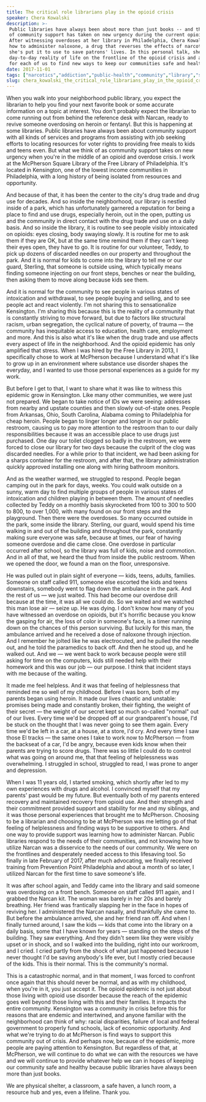 ```yaml
---
title: The critical role librarians play in the opioid crisis
speaker: Chera Kowalski
description: >-
 Public libraries have always been about more than just books -- and their mission
 of community support has taken on new urgency during the current opioid epidemic.
 After witnessing overdoses at her library in Philadelphia, Chera Kowalski learned
 how to administer naloxone, a drug that reverses the effects of narcotics, and
 she's put it to use to save patrons' lives. In this personal talk, she shares the
 day-to-day reality of life on the frontline of the opioid crisis and advocates
 for each of us to find new ways to keep our communities safe and healthy.
date: 2017-11-01
tags: ["narcotics","addiction","public-health","community","library","society","social-change","disease","health","opioids"]
slug: chera_kowalski_the_critical_role_librarians_play_in_the_opioid_crisis
---
```


When you walk into your neighborhood public library, you expect the librarian to help you
find your next favorite book or some accurate information on a topic at interest. You
don't probably expect the librarian to come running out from behind the reference desk
with Narcan, ready to revive someone overdosing on heroin or fentanyl. But this is
happening at some libraries. Public libraries have always been about community support with
all kinds of services and programs from assisting with job seeking efforts to locating
resources for voter rights to providing free meals to kids and teens even. But what we
think of as community support takes on new urgency when you're in the middle of an opioid
and overdose crisis. I work at the McPherson Square Library of the Free Library of
Philadelphia. It's located in Kensington, one of the lowest income communities in
Philadelphia, with a long history of being isolated from resources and
opportunity.

And because of that, it has been the center to the city's drug trade and drug use for
decades. And so inside the neighborhood, our library is nestled inside of a park, which
has unfortunately garnered a reputation for being a place to find and use drugs,
especially heroin, out in the open, putting us and the community in direct contact with
the drug trade and use on a daily basis. And so inside the library, it is routine to see
people visibly intoxicated on opioids: eyes closing, body swaying slowly. It is routine
for me to ask them if they are OK, but at the same time remind them if they can't keep
their eyes open, they have to go. It is routine for our volunteer, Teddy, to pick up
dozens of discarded needles on our property and throughout the park. And it is normal for
kids to come into the library to tell me or our guard, Sterling, that someone is outside
using, which typically means finding someone injecting on our front steps, benches or near
the building, then asking them to move along because kids see them.

And it is normal for the community to see people in various states of intoxication and
withdrawal, to see people buying and selling, and to see people act and react
violently. I'm not sharing this to sensationalize Kensington. I'm sharing this because this
is the reality of a community that is constantly striving to move forward, but due to
factors like structural racism, urban segregation, the cyclical nature of poverty, of
trauma — the community has inequitable access to education, health care, employment and
more. And this is also what it's like when the drug trade and use affects every aspect of
life in the neighborhood. And the opioid epidemic has only amplified that stress. When I
was hired by the Free Library in 2013, I specifically chose to work at McPherson because I
understand what it's like to grow up in an environment where substance use disorder shapes
the everyday, and I wanted to use those personal experiences as a guide for my
work.

But before I get to that, I want to share what it was like to witness this epidemic grow
in Kensington. Like many other communities, we were just not prepared. We began to take
notice of IDs we were seeing: addresses from nearby and upstate counties and then slowly
out-of-state ones. People from Arkansas, Ohio, South Carolina, Alabama coming to
Philadelphia for cheap heroin. People began to linger longer and longer in our public
restroom, causing us to pay more attention to the restroom than to our daily
responsibilities because it was an accessible place to use drugs just purchased. One day
our toilet clogged so badly in the restroom, we were forced to close our library for two
days because the culprit of the clog was discarded needles. For a while prior to that
incident, we had been asking for a sharps container for the restroom, and after that, the
library administration quickly approved installing one along with hiring bathroom
monitors.

And as the weather warmed, we struggled to respond. People began camping out in the park
for days, weeks. You could walk outside on a sunny, warm day to find multiple groups of
people in various states of intoxication and children playing in between them. The amount
of needles collected by Teddy on a monthly basis skyrocketed from 100 to 300 to 500 to
800, to over 1,000, with many found on our front steps and the playground. Then there were
the overdoses. So many occurred outside in the park, some inside the library. Sterling,
our guard, would spend his time walking in and out of the building and throughout the
park, constantly making sure everyone was safe, because at times, our fear of having
someone overdose and die came close. One overdose in particular occurred after school, so
the library was full of kids, noise and commotion. And in all of that, we heard the thud
from inside the public restroom. When we opened the door, we found a man on the floor,
unresponsive.

He was pulled out in plain sight of everyone — kids, teens, adults, families. Someone on
staff called 911, someone else escorted the kids and teens downstairs, somebody went to
flag down the ambulance in the park. And the rest of us — we just waited. This had become
our overdose drill because at the time, it was all we could do. So we waited and we
watched this man lose air — seize up. He was dying. I don't know how many of you have
witnessed an overdose on opioids, but it's horrific because you know the gasping for air,
the loss of color in someone's face, is a timer running down on the chances of this person
surviving. But luckily for this man, the ambulance arrived and he received a dose of
naloxone through injection. And I remember he jolted like he was electrocuted, and he
pulled the needle out, and he told the paramedics to back off. And then he stood up, and
he walked out. And we — we went back to work because people were still asking for time on
the computers, kids still needed help with their homework and this was our job — our
purpose. I think that incident stays with me because of the waiting.

It made me feel helpless. And it was that feeling of helplessness that reminded me so well
of my childhood. Before I was born, both of my parents began using heroin. It made our
lives chaotic and unstable: promises being made and constantly broken, their fighting, the
weight of their secret — the weight of our secret kept so much so-called "normal" out of
our lives. Every time we'd be dropped off at our grandparent's house, I'd be stuck on the
thought that I was never going to see them again. Every time we'd be left in a car, at a
house, at a store, I'd cry. And every time I saw those El tracks — the same ones I take to
work now to McPherson — from the backseat of a car, I'd be angry, because even kids know
when their parents are trying to score drugs. There was so little I could do to control
what was going on around me, that that feeling of helplessness was overwhelming. I
struggled in school, struggled to read, I was prone to anger and depression.

When I was 11 years old, I started smoking, which shortly after led to my own experiences
with drugs and alcohol. I convinced myself that my parents' past would be my future. But
eventually both of my parents entered recovery and maintained recovery from opioid use.
And their strength and their commitment provided support and stability for me and my
siblings, and it was those personal experiences that brought me to McPherson. Choosing to
be a librarian and choosing to be at McPherson was me letting go of that feeling of
helplessness and finding ways to be supportive to others. And one way to provide support
was learning how to administer Narcan. Public libraries respond to the needs of their
communities, and not knowing how to utilize Narcan was a disservice to the needs of our
community. We were on the frontlines and desperately needed access to this lifesaving
tool. So finally in late February of 2017, after much advocating, we finally received
training from Prevention Point Philadelphia and about a month of so later, I utilized
Narcan for the first time to save someone's life.

It was after school again, and Teddy came into the library and said someone was overdosing
on a front bench. Someone on staff called 911 again, and I grabbed the Narcan kit. The
woman was barely in her 20s and barely breathing. Her friend was frantically slapping her
in the face in hopes of reviving her. I administered the Narcan nasally, and thankfully
she came to. But before the ambulance arrived, she and her friend ran off. And when I
finally turned around, I saw the kids — kids that come into the library on a daily basis,
some that I have known for years — standing on the steps of the building. They saw
everything. And they didn't seem like they were visibly upset or in shock, and so I walked
into the building, right into our workroom, and I cried. I cried partly from the shock of
what just happened because I never thought I'd be saving anybody's life ever, but I mostly
cried because of the kids. This is their normal. This is the community's
normal.

This is a catastrophic normal, and in that moment, I was forced to confront once again
that this should never be normal, and as with my childhood, when you're in it, you just
accept it. The opioid epidemic is not just about those living with opioid use disorder
because the reach of the epidemic goes well beyond those living with this and their
families. It impacts the entire community. Kensington was a community in crisis before
this for reasons that are endemic and intertwined, and anyone familiar with the
neighborhood can think of why: racial disparities, failure of local and federal government
to properly fund schools, lack of economic opportunity. And what we're trying to do at
McPherson is find ways to support this community out of crisis. And perhaps now, because
of the epidemic, more people are paying attention to Kensington. But regardless of that,
at McPherson, we will continue to do what we can with the resources we have and we will
continue to provide whatever help we can in hopes of keeping our community safe and
healthy because public libraries have always been more than just books.

We are physical shelter, a classroom, a safe haven, a lunch room, a resource hub and yes,
even a lifeline. Thank you.

<!--
ad_duration=3.33
comment_count=23
event="TEDMED 2017"
external_start_time=0
has_talk_citation=0
intro_duration=11.82
is_subtitle_required="False"
is_talk_featured="True"
language="en"
language_swap="False"
native_language="en"
number_of_related_talks=6
number_of_speakers=1
number_of_subtitled_videos=11
number_of_tags=10
number_of_talk_download_languages=11
number_of_talk_more_resources=0
number_of_talk_recommendations=1
number_of_talks_take_actions=0
post_ad_duration=0.83
published_timestamp="2018-06-05 15:02:29"
recording_date="2017-11-01"
speaker_description="Librarian"
speaker_is_published=1
speaker_name="Chera Kowalski"
talk_more_resources=[]
talk_name="The critical role librarians play in the opioid crisis"
talk_recommendations_blurb="More resources curated by Chera Kowalski"
talks_tags=["narcotics","addiction","public-health","community","library","society","social-change","disease","health","opioids"]
talks_take_action=[]
url_photo_speaker="https://pe.tedcdn.com/images/ted/de0bb75d61e7227b8fb61af56c46ff52d0600c38_254x191.jpg"
url_photo_talk="https://s3.amazonaws.com/talkstar-photos/uploads/d94bff35-4a0a-4647-aa74-362b08173ee2/CheraKowalski_2017P-embed.jpg"
url_webpage="https://www.ted.com/talks/chera_kowalski_the_critical_role_librarians_play_in_the_opioid_crisis"
video_type_name="TED Stage Talk"
-->